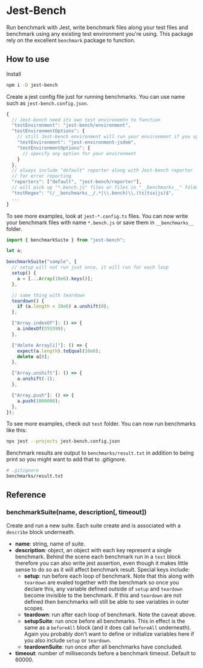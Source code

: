 # Jest-Bench

Run benchmark with Jest, write benchmark files along your test files and benchmark using any existing test environment you're using. This package rely on the excellent `benchmark` package to function.

## How to use

Install

```bash
npm i -D jest-bench
```

Create a jest config file just for running benchmarks. You can use name such as `jest-bench.config.json`.

```javascript
{
  // Jest-bench need its own test environemtn to function
  "testEnvironment": "jest-bench/environment",
  "testEnvironmentOptions": {
    // still Jest-bench environment will run your environment if you specify it here
    "testEnvironment": "jest-environment-jsdom",
    "testEnvironmentOptions": {
      // specify any option for your environment
    }
  },
  // always include "default" reporter along with Jest-bench reporter
  // for error reporting
  "reporters": ["default", "jest-bench/reporter"],
  // will pick up "*.bench.js" files or files in "__benchmarks__" folder.
  "testRegex": "(/__benchmarks__/.*|\\.bench)\\.(ts|tsx|js)$",
  ...
}
```

To see more examples, look at `jest-*.config.ts` files. You can now write your benchmark files with name `*.bench.js` or save them in `__benchmarks__` folder.

```javascript
import { benchmarkSuite } from "jest-bench";

let a;

benchmarkSuite("sample", {
  // setup will not run just once, it will run for each loop
  setup() {
    a = [...Array(10e6).keys()];
  },

  // same thing with teardown
  teardown() {
    if (a.length < 10e6) a.unshift(0);
  },

  ["Array.indexOf"]: () => {
    a.indexOf(555599);
  },

  ["delete Array[i]"]: () => {
    expect(a.length).toEqual(10e6);
    delete a[0];
  },

  ["Array.unshift"]: () => {
    a.unshift(-1);
  },

  ["Array.push"]: () => {
    a.push(1000000);
  },
});
```

To see more examples, check out `test` folder. You can now run benchmarks like this:

```bash
npx jest --projects jest-bench.config.json
```

Benchmark results are output to `benchmarks/result.txt` in addition to being print so you might want to add that to .gitignore.

```bash
# .gitignore
benchmarks/result.txt
```

## Reference

### benchmarkSuite(name, description[, timeout])

Create and run a new suite. Each suite create and is associated with a `describe` block underneath.

- **name**: string, name of suite.
- **description**: object, an object with each key represent a single benchmark. Behind the scene each benchmark run in a `test` block therefore you can also write jest assertion, even though it makes little sense to do so as it will affect benchmark result. Special keys include:
  - **setup**: run before each loop of benchmark. Note that this along with `teardown` are evaled together with the benchmark so once you declare this, any variable defined outside of `setup` and `teardown` become invisible to the benchmark. If this and `teardown` are not defined then benchmarks will still be able to see variables in outer scopes.
  - **teardown**: run after each loop of benchmark. Note the caveat above.
  - **setupSuite**: run once before all benchmarks. This in effect is the same as a `beforeAll` block (and it does call `beforeAll` underneath). Again you probably don't want to define or initialize variables here if you also include `setup` or `teardown`.
  - **teardownSuite**: run once after all benchmarks have concluded.
- **timeout**: number of milliseconds before a benchmark timeout. Default to 60000.
